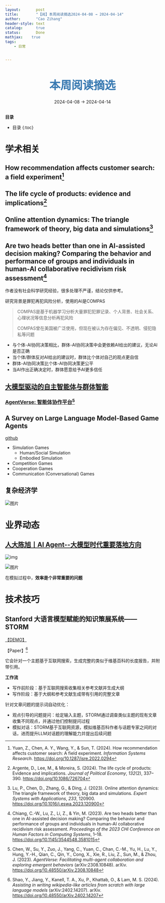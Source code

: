 ```yaml
---
layout:       post
title:        "【阅】本周阅读摘选2024-04-08 → 2024-04-14"
author:       "Cao Zihang"
header-style: text
catalog:      true
status:		  Done
mathjax: 	true
tags:
    - 日常


---
```


<center style="margin-bottom: 20px; margin-top: 50px"><font color="#3879B1" style="line-height: 1.4;font-weight: 700;font-size: 36px;box-sizing: border-box; ">本周阅读摘选</font></center>

<center style=" margin-bottom: 30px;">2024-04-08 → 2024-04-14</center>

<font style="font-weight: bold;">目录</font>

* 目录
{:toc}
# 学术相关

## How recommendation affects customer search: a field experiment[^1]



## The life cycle of products: evidence and  implications[^2]



## Online attention dynamics: The triangle framework of theory, big data and simulations[^3]



## Are two heads better than one in AI-assisted decision making? Comparing the behavior and performance of groups and individuals in human-AI collaborative recidivism risk assessment[^4]

作者没有社会科学研究经验，很多处理不严谨，结论仅供参考。

研究背景是罪犯再犯风险分析，使用的AI是COMPAS

> COMPAS是基于机器学习分析大量罪犯犯罪记录、个人背景、社会关系、心理状况等信息分析再犯风险
>
> COMPAS曾在美国被广泛使用，但现在被认为存在偏见、不透明、侵犯隐私等问题

- 与个体-AI协同决策相比，群体-AI协同决策中会更依赖AI给出的建议，无论AI是否正确
- 当个体/群体反对AI给出的建议时，群体比个体对自己的观点更自信
- 群体-AI协同决策比个体-AI协同决策更公平
- 当AI作出正确决定时，群体愿意给予AI更多信任

## [大模型驱动的自主智能体与群体智能](https://mp.weixin.qq.com/s/0Qb7FDqaYO_f3eIzYVCrtQ)

### [**AgentVerse: 智能体协作平台**](https://github.com/OpenBMB/AgentVerse)[^5]



## A Survey on Large Language Model-Based Game Agents

[github](https://github.com/git-disl/awesome-LLM-game-agent-papers?tab=readme-ov-file#simulation-games)

- Simulation Games
  - Human/Social Simulation
  - Embodied Simulation
- Competition Games
- Cooperation Games
- Communication (Conversational) Games

## 复杂经济学

![图片](https://img.caozihang.com/img/202404131734959.webp)

# 业界动态

## [人大陈旭丨Al Agent--大模型时代重要落地方向](https://mp.weixin.qq.com/s/nCYJD5-E7UOEthl3ff5i5A)

![img](https://img.caozihang.com/img/202404131702648.webp)

![图片](https://img.caozihang.com/img/202404131703198.webp)

在模拟过程中，**效率是个非常重要的问题**

# 技术技巧

## Stanford 大语言模型赋能的知识策展系统——STORM

[【DEMO】](https://storm.genie.stanford.edu/)

【Paper】[^6]

它会针对一个主题基于互联网搜索，生成完整的类似于维基百科的长度报告，并附带引用。

**工作流**

- 写作前阶段：基于互联网搜索收集相关参考文献并生成大纲
- 写作阶段：基于大纲和参考文献生成带有引用的完整文章

针对文章问题的提示词自动优化：

- 观点引导的问题提问：给定输入主题，STORM通过调查类似主题的现有文章收集不同观点，并通过他们控制提问过程
- 模拟对话：STORM基于互联网资源，模拟维基百科作者与话题专家之间的对话，进而提升LLM对话题的理解能力并提出后续问题

[^1]: Yuan, Z., Chen, A. Y., Wang, Y., & Sun, T. (2024). How recommendation affects customer search: A field experiment. *Information Systems Research*. https://doi.org/10.1287/isre.2022.0294
[^2]: Argente, D., Lee, M., & Moreira, S. (2024). The life cycle of products: Evidence and  implications. *Journal of Political Economy*, *132*(2), 337–390. https://doi.org/10.1086/726704
[^3]: Lu, P., Chen, D., Zhang, G., & Ding, J. (2023). Online attention dynamics: The triangle framework of theory, big data and simulations. *Expert Systems with Applications*, *233*, 120900. https://doi.org/10.1016/j.eswa.2023.120900
[^4]: Chiang, C.-W., Lu, Z., Li, Z., & Yin, M. (2023). Are two heads better than one in AI-assisted decision making? Comparing the behavior and performance of groups and individuals in human-AI collaborative recidivism risk assessment. *Proceedings of the 2023 CHI Conference on Human Factors in Computing Systems*, 1–18. https://doi.org/10.1145/3544548.3581015
[^5]: Chen, W., Su, Y., Zuo, J., Yang, C., Yuan, C., Chan, C.-M., Yu, H., Lu, Y., Hung, Y.-H., Qian, C., Qin, Y., Cong, X., Xie, R., Liu, Z., Sun, M., & Zhou, J. (2023). *AgentVerse: Facilitating multi-agent collaboration and exploring emergent behaviors* (arXiv:2308.10848). arXiv. https://doi.org/10.48550/arXiv.2308.10848
[^6]: Shao, Y., Jiang, Y., Kanell, T. A., Xu, P., Khattab, O., & Lam, M. S. (2024). *Assisting in writing wikipedia-like articles from scratch with large language models* (arXiv:2402.14207). arXiv. https://doi.org/10.48550/arXiv.2402.14207
